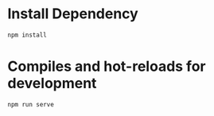 # Install Dependency

```
npm install
```

# Compiles and hot-reloads for development

```
npm run serve
```

